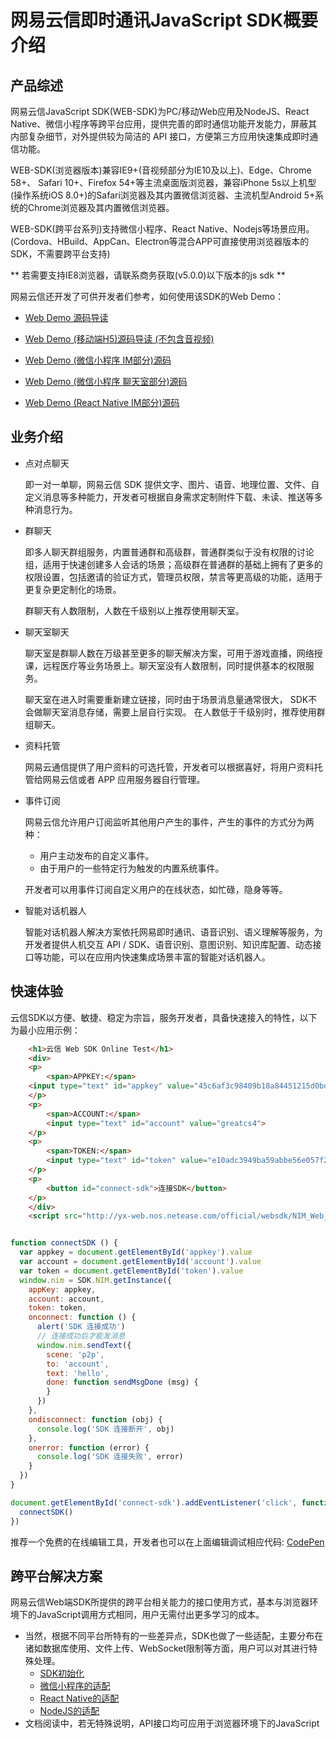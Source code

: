 <!-- keywords: 聊天互动, 即时通讯, 聊天室, Web SDK, JavaScript, html5, 微信小程序, React Native, NodeJs, 跨平台 -->
<!-- description: 网易云信WEB-SDK为PC/移动Web(html5)应用及NodeJS、React Native、微信小程序等跨平台应用，提供完善的即时通信功能开发能力，诸如单聊、群聊、聊天室、好友关系等等 -->

# 网易云信即时通讯JavaScript SDK概要介绍

## <span id="产品综述">产品综述</span>

网易云信JavaScript SDK(WEB-SDK)为PC/移动Web应用及NodeJS、React Native、微信小程序等跨平台应用，提供完善的即时通信功能开发能力，屏蔽其内部复杂细节，对外提供较为简洁的 API 接口，方便第三方应用快速集成即时通信功能。

WEB-SDK(浏览器版本)兼容IE9+(音视频部分为IE10及以上)、Edge、Chrome 58+、 Safari 10+、Firefox 54+等主流桌面版浏览器，兼容iPhone 5s以上机型(操作系统iOS 8.0+)的Safari浏览器及其内置微信浏览器、主流机型Android 5+系统的Chrome浏览器及其内置微信浏览器。

WEB-SDK(跨平台系列)支持微信小程序、React Native、Nodejs等场景应用。(Cordova、HBuild、AppCan、Electron等混合APP可直接使用浏览器版本的SDK，不需要跨平台支持)

** 若需要支持IE8浏览器，请联系商务获取(v5.0.0)以下版本的js sdk **

网易云信还开发了可供开发者们参考，如何使用该SDK的Web Demo：

* [Web Demo 源码导读](/docs/product/通用/Demo源码导读/即时通讯Demo/Web源码导读)

* [Web Demo (移动端H5)源码导读 (不包含音视频)](/docs/product/通用/Demo源码导读/即时通讯Demo/WebH5源码导读)

* [Web Demo (微信小程序 IM部分)源码](https://github.com/netease-im/NIM_Web_Weapp_Demo)

* [Web Demo (微信小程序 聊天室部分)源码](https://github.com/netease-im/NIM_Weapp_Chatroom_Demo)

* [Web Demo (React Native IM部分)源码](https://github.com/netease-im/NIM_ReactNative_Demo)

## <span id="业务介绍">业务介绍</span>

* 点对点聊天

    即一对一单聊，网易云信 SDK 提供文字、图片、语音、地理位置、文件、自定义消息等多种能力，开发者可根据自身需求定制附件下载、未读、推送等多种消息行为。

* 群聊天

    即多人聊天群组服务，内置普通群和高级群，普通群类似于没有权限的讨论组，适用于快速创建多人会话的场景；高级群在普通群的基础上拥有了更多的权限设置，包括邀请的验证方式，管理员权限，禁言等更高级的功能，适用于更复杂更定制化的场景。

    群聊天有人数限制，人数在千级别以上推荐使用聊天室。

* 聊天室聊天

    聊天室是群聊人数在万级甚至更多的聊天解决方案，可用于游戏直播，网络授课，远程医疗等业务场景上。聊天室没有人数限制，同时提供基本的权限服务。

    聊天室在进入时需要重新建立链接，同时由于场景消息量通常很大， SDK不会做聊天室消息存储，需要上层自行实现。 在人数低于千级别时，推荐使用群组聊天。

* 资料托管

    网易云通信提供了用户资料的可选托管，开发者可以根据喜好，将用户资料托管给网易云信或者 APP 应用服务器自行管理。

* 事件订阅

    网易云信允许用户订阅监听其他用户产生的事件，产生的事件的方式分为两种：

    * 用户主动发布的自定义事件。
    * 由于用户的一些特定行为触发的内置系统事件。

    开发者可以用事件订阅自定义用户的在线状态，如忙碌，隐身等等。

<!--SKIP-BEGIN-->
* 智能对话机器人

    智能对话机器人解决方案依托网易即时通讯、语音识别、语义理解等服务，为开发者提供人机交互 API / SDK、语音识别、意图识别、知识库配置、动态接口等功能，可以在应用内快速集成场景丰富的智能对话机器人。
<!--SKIP-END-->

## <span id="快速体验">快速体验</span>
云信SDK以方便、敏捷、稳定为宗旨，服务开发者，具备快速接入的特性，以下为最小应用示例：
``` html
    <h1>云信 Web SDK Online Test</h1>
    <div>
    <p>
        <span>APPKEY:</span>
    <input type="text" id="appkey" value="45c6af3c98409b18a84451215d0bdd6e">
    </p>
    <p>
        <span>ACCOUNT:</span>
        <input type="text" id="account" value="greatcs4">
    </p>
    <p>
        <span>TOKEN:</span>
        <input type="text" id="token" value="e10adc3949ba59abbe56e057f20f883e">
    </p>
    <p>
        <button id="connect-sdk">连接SDK</button>
    </p>
    </div>
    <script src="http://yx-web.nos.netease.com/official/websdk/NIM_Web_SDK_v4.8.0.js"></script>
```

``` javascript

function connectSDK () {
  var appkey = document.getElementById('appkey').value
  var account = document.getElementById('account').value
  var token = document.getElementById('token').value
  window.nim = SDK.NIM.getInstance({
    appKey: appkey,
    account: account,
    token: token,
    onconnect: function () {
      alert('SDK 连接成功')
      // 连接成功后才能发消息
      window.nim.sendText({
        scene: 'p2p',
        to: 'account',
        text: 'hello',
        done: function sendMsgDone (msg) {
        }
      })
    },
    ondisconnect: function (obj) {
      console.log('SDK 连接断开', obj)
    },
    onerror: function (error) {
      console.log('SDK 连接失败', error)
    }
  })
}

document.getElementById('connect-sdk').addEventListener('click', function () {
  connectSDK()
})

```

推荐一个免费的在线编辑工具，开发者也可以在上面编辑调试相应代码:
[CodePen](https://codepen.io/king3366ster/pen/xpmOmE)

## <span id="跨平台解决方案">跨平台解决方案</span>
网易云信Web端SDK所提供的跨平台相关能力的接口使用方式，基本与浏览器环境下的JavaScript调用方式相同，用户无需付出更多学习的成本。
- 当然，根据不同平台所特有的一些差异点，SDK也做了一些适配，主要分布在诸如数据库使用、文件上传、WebSocket限制等方面，用户可以对其进行特殊处理。
    * [SDK初始化](/docs/product/IM即时通讯/SDK开发集成/Web开发集成/初始化)
    * [微信小程序的适配](/docs/product/IM即时通讯/SDK开发集成/Web开发集成/微信小程序)
    * [React Native的适配](/docs/product/IM即时通讯/SDK开发集成/Web开发集成/ReactNative)
    * [NodeJS的适配](/docs/product/IM即时通讯/SDK开发集成/Web开发集成/NodeJS)
- 文档阅读中，若无特殊说明，API接口均可应用于浏览器环境下的JavaScript
